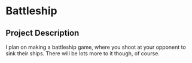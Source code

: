 # Battleship
## Project Description
I plan on making a battleship game, where you shoot at your opponent to sink their ships. There will be lots more to it though, of course.
